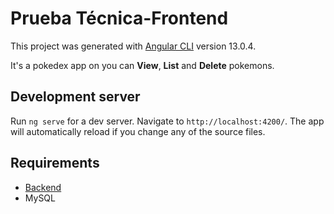 # Prueba Técnica-Frontend

This project was generated with [Angular CLI](https://github.com/angular/angular-cli) version 13.0.4.

It's a pokedex app on you can **View**, **List** and **Delete** pokemons.

## Development server

Run `ng serve` for a dev server. Navigate to `http://localhost:4200/`. The app will automatically reload if you change any of the source files.

## Requirements

- [Backend](https://github.com/sergiomesasyelamos2000/pokedex_backend.git)
- MySQL
